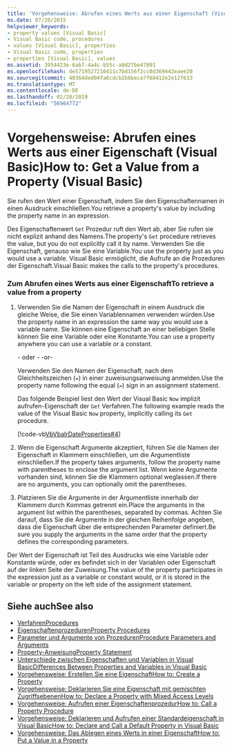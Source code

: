 ```yaml
---
title: 'Vorgehensweise: Abrufen eines Werts aus einer Eigenschaft (Visual Basic)'
ms.date: 07/20/2015
helpviewer_keywords:
- property values [Visual Basic]
- Visual Basic code, procedures
- values [Visual Basic], properties
- Visual Basic code, properties
- properties [Visual Basic], values
ms.assetid: 3954423e-6ab7-4a4c-b55c-a8d27be47891
ms.openlocfilehash: de5719527216411c7bd156f2cc0d369442eaee20
ms.sourcegitcommit: 40364ded04fa6cdcb2b6beca7f68412e2e12f633
ms.translationtype: MT
ms.contentlocale: de-DE
ms.lasthandoff: 02/28/2019
ms.locfileid: "56964772"
---
```

# <a name="how-to-get-a-value-from-a-property-visual-basic"></a><span data-ttu-id="d687d-102">Vorgehensweise: Abrufen eines Werts aus einer Eigenschaft (Visual Basic)</span><span class="sxs-lookup"><span data-stu-id="d687d-102">How to: Get a Value from a Property (Visual Basic)</span></span>
<span data-ttu-id="d687d-103">Sie rufen den Wert einer Eigenschaft, indem Sie den Eigenschaftennamen in einen Ausdruck einschließen.</span><span class="sxs-lookup"><span data-stu-id="d687d-103">You retrieve a property's value by including the property name in an expression.</span></span>  
  
 <span data-ttu-id="d687d-104">Des Eigenschaftenwert `Get` Prozedur ruft den Wert ab, aber Sie rufen sie nicht explizit anhand des Namens.</span><span class="sxs-lookup"><span data-stu-id="d687d-104">The property's `Get` procedure retrieves the value, but you do not explicitly call it by name.</span></span> <span data-ttu-id="d687d-105">Verwenden Sie die Eigenschaft, genauso wie Sie eine Variable.</span><span class="sxs-lookup"><span data-stu-id="d687d-105">You use the property just as you would use a variable.</span></span> <span data-ttu-id="d687d-106">Visual Basic ermöglicht, die Aufrufe an die Prozeduren der Eigenschaft.</span><span class="sxs-lookup"><span data-stu-id="d687d-106">Visual Basic makes the calls to the property's procedures.</span></span>  
  
### <a name="to-retrieve-a-value-from-a-property"></a><span data-ttu-id="d687d-107">Zum Abrufen eines Werts aus einer Eigenschaft</span><span class="sxs-lookup"><span data-stu-id="d687d-107">To retrieve a value from a property</span></span>  
  
1.  <span data-ttu-id="d687d-108">Verwenden Sie die Namen der Eigenschaft in einem Ausdruck die gleiche Weise, die Sie einen Variablennamen verwenden würden.</span><span class="sxs-lookup"><span data-stu-id="d687d-108">Use the property name in an expression the same way you would use a variable name.</span></span> <span data-ttu-id="d687d-109">Sie können eine Eigenschaft an einer beliebigen Stelle können Sie eine Variable oder eine Konstante.</span><span class="sxs-lookup"><span data-stu-id="d687d-109">You can use a property anywhere you can use a variable or a constant.</span></span>  
  
     <span data-ttu-id="d687d-110">- oder - </span><span class="sxs-lookup"><span data-stu-id="d687d-110">-or-</span></span>  
  
     <span data-ttu-id="d687d-111">Verwenden Sie den Namen der Eigenschaft, nach dem Gleichheitszeichen (`=`) in einer zuweisungsanweisung anmelden.</span><span class="sxs-lookup"><span data-stu-id="d687d-111">Use the property name following the equal (`=`) sign in an assignment statement.</span></span>  
  
     <span data-ttu-id="d687d-112">Das folgende Beispiel liest den Wert der Visual Basic `Now` implizit aufrufen-Eigenschaft der `Get` Verfahren.</span><span class="sxs-lookup"><span data-stu-id="d687d-112">The following example reads the value of the Visual Basic `Now` property, implicitly calling its `Get` procedure.</span></span>  
  
     [!code-vb[VbVbalrDateProperties#4](~/samples/snippets/visualbasic/VS_Snippets_VBCSharp/VbVbalrDateProperties/VB/Module1.vb#4)]  
  
2.  <span data-ttu-id="d687d-113">Wenn die Eigenschaft Argumente akzeptiert, führen Sie die Namen der Eigenschaft in Klammern einschließen, um die Argumentliste einschließen.</span><span class="sxs-lookup"><span data-stu-id="d687d-113">If the property takes arguments, follow the property name with parentheses to enclose the argument list.</span></span> <span data-ttu-id="d687d-114">Wenn keine Argumente vorhanden sind, können Sie die Klammern optional weglassen.</span><span class="sxs-lookup"><span data-stu-id="d687d-114">If there are no arguments, you can optionally omit the parentheses.</span></span>  
  
3.  <span data-ttu-id="d687d-115">Platzieren Sie die Argumente in der Argumentliste innerhalb der Klammern durch Kommas getrennt ein.</span><span class="sxs-lookup"><span data-stu-id="d687d-115">Place the arguments in the argument list within the parentheses, separated by commas.</span></span> <span data-ttu-id="d687d-116">Achten Sie darauf, dass Sie die Argumente in der gleichen Reihenfolge angeben, dass die Eigenschaft über die entsprechenden Parameter definiert.</span><span class="sxs-lookup"><span data-stu-id="d687d-116">Be sure you supply the arguments in the same order that the property defines the corresponding parameters.</span></span>  
  
 <span data-ttu-id="d687d-117">Der Wert der Eigenschaft ist Teil des Ausdrucks wie eine Variable oder Konstante würde, oder es befindet sich in der Variablen oder Eigenschaft auf der linken Seite der Zuweisung.</span><span class="sxs-lookup"><span data-stu-id="d687d-117">The value of the property participates in the expression just as a variable or constant would, or it is stored in the variable or property on the left side of the assignment statement.</span></span>  
  
## <a name="see-also"></a><span data-ttu-id="d687d-118">Siehe auch</span><span class="sxs-lookup"><span data-stu-id="d687d-118">See also</span></span>
- [<span data-ttu-id="d687d-119">Verfahren</span><span class="sxs-lookup"><span data-stu-id="d687d-119">Procedures</span></span>](./index.md)
- [<span data-ttu-id="d687d-120">Eigenschaftenprozeduren</span><span class="sxs-lookup"><span data-stu-id="d687d-120">Property Procedures</span></span>](./property-procedures.md)
- [<span data-ttu-id="d687d-121">Parameter und Argumente von Prozeduren</span><span class="sxs-lookup"><span data-stu-id="d687d-121">Procedure Parameters and Arguments</span></span>](./procedure-parameters-and-arguments.md)
- [<span data-ttu-id="d687d-122">Property-Anweisung</span><span class="sxs-lookup"><span data-stu-id="d687d-122">Property Statement</span></span>](../../../../visual-basic/language-reference/statements/property-statement.md)
- [<span data-ttu-id="d687d-123">Unterschiede zwischen Eigenschaften und Variablen in Visual Basic</span><span class="sxs-lookup"><span data-stu-id="d687d-123">Differences Between Properties and Variables in Visual Basic</span></span>](./differences-between-properties-and-variables.md)
- [<span data-ttu-id="d687d-124">Vorgehensweise: Erstellen Sie eine Eigenschaft</span><span class="sxs-lookup"><span data-stu-id="d687d-124">How to: Create a Property</span></span>](./how-to-create-a-property.md)
- [<span data-ttu-id="d687d-125">Vorgehensweise: Deklarieren Sie eine Eigenschaft mit gemischten Zugriffsebenen</span><span class="sxs-lookup"><span data-stu-id="d687d-125">How to: Declare a Property with Mixed Access Levels</span></span>](./how-to-declare-a-property-with-mixed-access-levels.md)
- [<span data-ttu-id="d687d-126">Vorgehensweise: Aufrufen einer Eigenschaftenprozedur</span><span class="sxs-lookup"><span data-stu-id="d687d-126">How to: Call a Property Procedure</span></span>](./how-to-call-a-property-procedure.md)
- [<span data-ttu-id="d687d-127">Vorgehensweise: Deklarieren und Aufrufen einer Standardeigenschaft in Visual Basic</span><span class="sxs-lookup"><span data-stu-id="d687d-127">How to: Declare and Call a Default Property in Visual Basic</span></span>](./how-to-declare-and-call-a-default-property.md)
- [<span data-ttu-id="d687d-128">Vorgehensweise: Das Ablegen eines Werts in einer Eigenschaft</span><span class="sxs-lookup"><span data-stu-id="d687d-128">How to: Put a Value in a Property</span></span>](./how-to-put-a-value-in-a-property.md)
